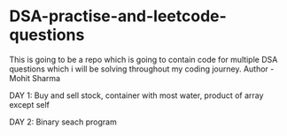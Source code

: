 # DSA-practise-and-leetcode-questions
This is going to be a repo which is going to contain code for multiple DSA questions which i will be solving throughout my coding journey.
Author - Mohit Sharma

DAY 1:     Buy and sell stock,     container with most water,     product of array except self

DAY 2:     Binary seach program

